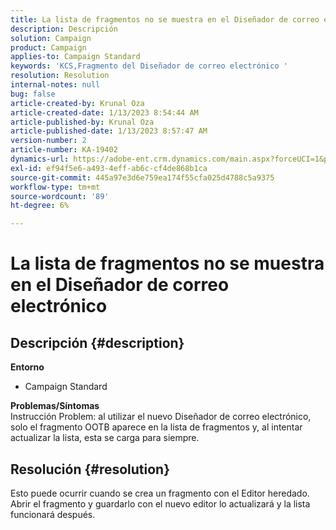 ```yaml
---
title: La lista de fragmentos no se muestra en el Diseñador de correo electrónico
description: Descripción
solution: Campaign
product: Campaign
applies-to: Campaign Standard
keywords: 'KCS,Fragmento del Diseñador de correo electrónico '
resolution: Resolution
internal-notes: null
bug: false
article-created-by: Krunal Oza
article-created-date: 1/13/2023 8:54:44 AM
article-published-by: Krunal Oza
article-published-date: 1/13/2023 8:57:47 AM
version-number: 2
article-number: KA-19402
dynamics-url: https://adobe-ent.crm.dynamics.com/main.aspx?forceUCI=1&pagetype=entityrecord&etn=knowledgearticle&id=0ec239ec-1f93-ed11-aad1-6045bd006793
exl-id: ef94f5e6-a493-4eff-ab6c-cf4de868b1ca
source-git-commit: 445a97e3d6e759ea174f55cfa025d4788c5a9375
workflow-type: tm+mt
source-wordcount: '89'
ht-degree: 6%

---
```


# La lista de fragmentos no se muestra en el Diseñador de correo electrónico

## Descripción {#description}

<b>Entorno</b>
- Campaign Standard



<b>Problemas/Síntomas</b><br>Instrucción Problem: al utilizar el nuevo Diseñador de correo electrónico, solo el fragmento OOTB aparece en la lista de fragmentos y, al intentar actualizar la lista, esta se carga para siempre.

## Resolución {#resolution}


Esto puede ocurrir cuando se crea un fragmento con el Editor heredado. Abrir el fragmento y guardarlo con el nuevo editor lo actualizará y la lista funcionará después.
